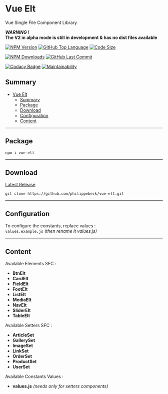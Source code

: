 # Vue Elt

Vue Single File Component Library  

**_WARNING !_**  
**The V2 in alpha mode is still in development & has no dist files available**  

[![NPM Version](https://badgen.net/npm/v/vue-elt)](https://www.npmjs.com/package/vue-elt)
[![GitHub Top Language](https://img.shields.io/github/languages/top/philippebeck/vue-elt)](https://github.com/philippebeck/vue-elt)
[![Code Size](https://img.shields.io/github/languages/code-size/philippebeck/vue-elt)](https://github.com/philippebeck/vue-elt/tree/master)

[![NPM Downloads](https://badgen.net/npm/dt/vue-elt)](https://www.npmjs.com/package/vue-elt)
[![GitHub Last Commit](https://badgen.net/github/last-commit/philippebeck/vue-elt)](https://github.com/philippebeck/vue-elt/commits/master)

[![Codacy Badge](https://app.codacy.com/project/badge/Grade/4734dc65c4a24319aef25e663ffd1a7e)](https://www.codacy.com/gh/philippebeck/vue-elt/dashboard)
[![Maintainability](https://api.codeclimate.com/v1/badges/5f55590e709b455b7648/maintainability)](https://codeclimate.com/github/philippebeck/vue-elt/maintainability)

## Summary

- [Vue Elt](#vue-elt)
  - [Summary](#summary)
  - [Package](#package)
  - [Download](#download)
  - [Configuration](#configuration)
  - [Content](#content)

---

## Package

`npm i vue-elt`  

---

## Download

[Latest Release](https://github.com/philippebeck/vue-elt/releases)  

`git clone https://github.com/philippebeck/vue-elt.git`  

---

## Configuration

To configure the constants, replace values :  
`values.example.js` *(then rename it values.js)*  

---

## Content

Available Elements SFC :  
-   **BtnElt**  
-   **CardElt**  
-   **FieldElt**  
-   **FootElt**  
-   **ListElt**  
-   **MediaElt**  
-   **NavElt**  
-   **SliderElt**  
-   **TableElt**  

Available Setters SFC :  
-   **ArticleSet**  
-   **GallerySet**  
-   **ImageSet**  
-   **LinkSet**  
-   **OrderSet**  
-   **ProductSet**  
-   **UserSet**  

Available Constants Values :  
-   **values.js** *(needs only for setters components)*  
